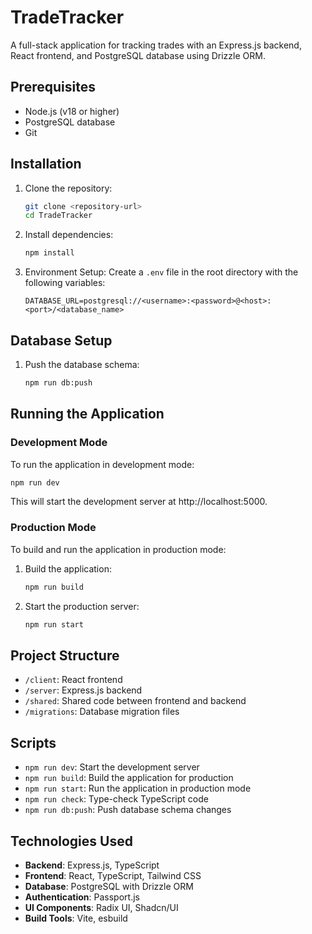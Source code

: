 # TradeTracker

A full-stack application for tracking trades with an Express.js backend, React frontend, and PostgreSQL database using Drizzle ORM.

## Prerequisites

- Node.js (v18 or higher)
- PostgreSQL database
- Git

## Installation

1. Clone the repository:
   ```bash
   git clone <repository-url>
   cd TradeTracker
   ```

2. Install dependencies:
   ```bash
   npm install
   ```

3. Environment Setup:
   Create a `.env` file in the root directory with the following variables:
   ```
   DATABASE_URL=postgresql://<username>:<password>@<host>:<port>/<database_name>
   ```

## Database Setup

1. Push the database schema:
   ```bash
   npm run db:push
   ```

## Running the Application

### Development Mode

To run the application in development mode:

```bash
npm run dev
```

This will start the development server at http://localhost:5000.

### Production Mode

To build and run the application in production mode:

1. Build the application:
   ```bash
   npm run build
   ```

2. Start the production server:
   ```bash
   npm run start
   ```

## Project Structure

- `/client`: React frontend
- `/server`: Express.js backend
- `/shared`: Shared code between frontend and backend
- `/migrations`: Database migration files

## Scripts

- `npm run dev`: Start the development server
- `npm run build`: Build the application for production
- `npm run start`: Run the application in production mode
- `npm run check`: Type-check TypeScript code
- `npm run db:push`: Push database schema changes

## Technologies Used

- **Backend**: Express.js, TypeScript
- **Frontend**: React, TypeScript, Tailwind CSS
- **Database**: PostgreSQL with Drizzle ORM
- **Authentication**: Passport.js
- **UI Components**: Radix UI, Shadcn/UI
- **Build Tools**: Vite, esbuild 